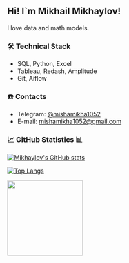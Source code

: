 ## Hi! I`m Mikhail Mikhaylov!

I love data and math models. 

### 🛠 Technical Stack
*   SQL, Python, Excel
*   Tableau, Redash, Amplitude
*   Git, Aiflow 

### ☎️ Contacts
- Telegram: <a href="https://t.me/mishamikha1052">@mishamikha1052</a>
- E-mail: mishamikha1052@gmail.com

### 📈 GitHub Statistics 📊

[![Mikhaylov's GitHub stats](https://github-readme-stats.vercel.app/api?username=mishamikha)](https://github.com/anuraghazra/github-readme-stats)

[![Top Langs](https://github-readme-stats.vercel.app/api/top-langs/?username=mishamikha&layout=compact)](https://github.com/anuraghazra/github-readme-stats)

<a href="https://github.com/mishamikha/github-profile-views-counter">
       <img width="175px" src="https://komarev.com/ghpvc/?username=mishamikha&color=DE002D">
   </a>
